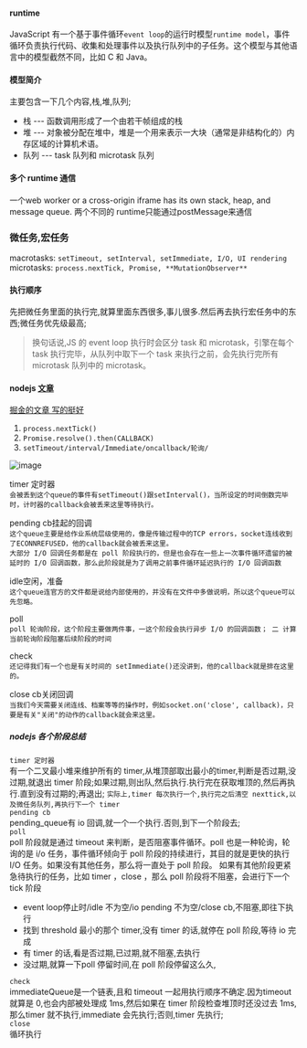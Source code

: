 #### runtime
JavaScript 有一个基于事件循环`event loop`的运行时模型`runtime model`，事件循环负责执行代码、收集和处理事件以及执行队列中的子任务。这个模型与其他语言中的模型截然不同，比如 C 和 Java。
#### 模型简介
主要包含一下几个内容,栈,堆,队列;  
- 栈   --- 函数调用形成了一个由若干帧组成的栈    
- 堆   --- 对象被分配在堆中，堆是一个用来表示一大块（通常是非结构化的）内存区域的计算机术语。  
- 队列 --- task 队列和 microtask 队列  
<!-- #### html 标准里的 event loop
[html 标准](https://html.spec.whatwg.org/multipage/webappapis.html#event-loops) -->
#### 多个 runtime 通信
一个web worker or a cross-origin iframe has its own stack, heap, and message queue. 两个不同的 runtime只能通过postMessage来通信

### 微任务,宏任务
macrotasks:  `setTimeout, setInterval, setImmediate, I/O, UI rendering `  
microtasks:  `process.nextTick, Promise, **MutationObserver** `  
#### 执行顺序 
先把微任务里面的执行完,就算里面东西很多,事儿很多.然后再去执行宏任务中的东西;微任务优先级最高;  
> 换句话说,JS 的 event loop 执行时会区分 task 和 microtask，引擎在每个 task 执行完毕，从队列中取下一个 task 来执行之前，会先执行完所有 microtask 队列中的 microtask。

#### nodejs  [文章](https://notes.andywu.tw/2020/%E5%AE%8C%E6%95%B4%E5%9C%96%E8%A7%A3node-js%E7%9A%84event-loop%E4%BA%8B%E4%BB%B6%E8%BF%B4%E5%9C%88/)  

[掘金的文章 写的挺好](https://juejin.cn/post/7002106372200333319#heading-15)  
1. `process.nextTick()`   
2. `Promise.resolve().then(CALLBACK)`    
3. `setTimeout/interval/Immediate/oncallback/轮询/`

![image](https://user-images.githubusercontent.com/27692261/227455191-ce68c583-3438-43ca-8d8c-20cd8c9a7ef7.png)

timer 定时器  
`会被丢到这个queue的事件有setTimeout()跟setInterval()，当所设定的时间倒数完毕时，计时器的callback会被丢来这里等待执行。`

pending cb挂起的回调  
`这个queue主要是给作业系统层级使用的，像是传输过程中的TCP errors，socket连线收到了ECONNREFUSED，他的callback就会被丢来这里。`  
`大部分 I/O 回调任务都是在 poll 阶段执行的，但是也会存在一些上一次事件循环遗留的被延时的 I/O 回调函数，那么此阶段就是为了调用之前事件循环延迟执行的 I/O 回调函数`


idle空闲，准备  
`这个queue连官方的文件都是说给内部使用的，并没有在文件中多做说明，所以这个queue可以先忽略。`

poll  
`poll 轮询阶段，这个阶段主要做两件事，一这个阶段会执行异步 I/O 的回调函数； 二 计算当前轮询阶段阻塞后续阶段的时间`  


check  
`还记得我们有一个也是有关时间的 setImmediate()还没讲到，他的callback就是排在这里的。`

close cb关闭回调  
`当我们今天需要关闭连线、档案等等的操作时，例如socket.on('close', callback)，只要是有关"关闭"的动作的callback就会来这里。`



##### nodejs 各个阶段总结
`timer 定时器`  
有一个二叉最小堆来维护所有的 timer,从堆顶部取出最小的timer,判断是否过期,没过期,就退出 timer 阶段;如果过期,则出队,然后执行.执行完在获取堆顶的,然后再执行.直到没有过期的;再退出; `实际上,timer 每次执行一个,执行完之后清空 nexttick,以及微任务队列,再执行下一个 timer`    
`pending cb`  
pending_queue有 io 回调,就一个一个执行.否则,到下一个阶段去;  
`poll`  
poll 阶段就是通过 timeout 来判断，是否阻塞事件循环。poll 也是一种轮询，轮询的是 i/o 任务，事件循环倾向于 poll 阶段的持续进行，其目的就是更快的执行 I/O 任务。如果没有其他任务，那么将一直处于 poll 阶段。
如果有其他阶段更紧急待执行的任务，比如 timer ，close ，那么 poll 阶段将不阻塞，会进行下一个 tick 阶段  
- event loop停止时/idle 不为空/io pending 不为空/close cb,不阻塞,即往下执行  
- 找到 threshold 最小的那个 timer,没有 timer 的话,就停在 poll 阶段,等待 io 完成  
- 有 timer 的话,看是否过期,已过期,就不阻塞,去执行  
- 没过期,就算一下poll 停留时间,在 poll 阶段停留这么久,  

`check`  
immediateQueue是一个链表,且和 timeout 一起用执行顺序不确定.因为timeout 就算是 0,也会内部被处理成 1ms,然后如果在 timer 阶段检查堆顶时还没过去 1ms,那么timer 就不执行,immediate 会先执行;否则,timer 先执行;  
`close`  
循环执行

